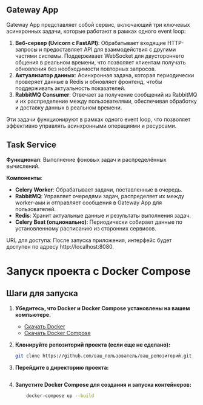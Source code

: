 ## Gateway App

Gateway App представляет собой сервис, включающий три ключевых асинхронных задачи, которые работают в рамках одного event loop:

1. **Веб-сервер (Uvicorn с FastAPI)**: Обрабатывает входящие HTTP-запросы и предоставляет API для взаимодействия с другими частями системы. Поддерживает WebSocket для двустороннего общения в реальном времени, что позволяет клиентам получать обновления без необходимости повторных запросов.
2. **Актуализатор данных**: Асинхронная задача, которая периодически проверяет данные в Redis и обновляет фронтенд, чтобы поддерживать актуальность показателей.
3. **RabbitMQ Consumer**: Отвечает за получение сообщений из RabbitMQ и их распределение между пользователями, обеспечивая обработку и доставку данных в реальном времени.

Эти задачи функционируют в рамках одного event loop, что позволяет эффективно управлять асинхронными операциями и ресурсами.

## Task Service

**Функционал**: Выполнение фоновых задач и распределённых вычислений.

**Компоненты**:
- **Celery Worker**: Обрабатывает задачи, поставленные в очередь.
- **RabbitMQ**: Управляет очередями задач, распределяет их между worker-ами и отправляет сообщения в Gateway App для пользователей.
- **Redis**: Хранит актуальные данные и результаты выполнения задач.
- **Celery Beat (опционально)**: Периодически собирает данные по установленному расписанию из сторонних сервисов.


URL для доступа: После запуска приложения, интерфейс будет доступен по адресу http://localhost:8080.

# Запуск проекта с Docker Compose

## Шаги для запуска

1. **Убедитесь, что Docker и Docker Compose установлены на вашем компьютере.**
   - [Скачать Docker](https://docs.docker.com/get-docker/)
   - [Скачать Docker Compose](https://docs.docker.com/compose/install/)

2. **Клонируйте репозиторий проекта (если еще не сделано):**

   ```bash
   git clone https://github.com/ваш_пользователь/ваш_репозиторий.git
3. **Перейдите в директорию проекта:**

    ```bash


4. **Запустите Docker Compose для создания и запуска контейнеров:**

    ```bash
        docker-compose up --build